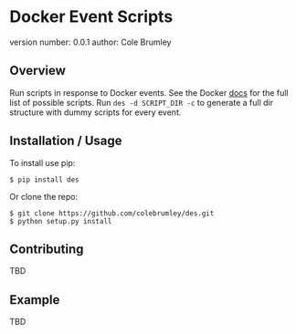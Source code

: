 Docker Event Scripts
===============================

version number: 0.0.1
author: Cole Brumley

Overview
--------

Run scripts in response to Docker events. See the Docker [docs](https://docs.docker.com/engine/reference/commandline/events/#/events) for the full list of possible scripts. Run `des -d SCRIPT_DIR -c` to generate a full dir structure with dummy scripts for every event. 

Installation / Usage
--------------------

To install use pip:

    $ pip install des


Or clone the repo:

    $ git clone https://github.com/colebrumley/des.git
    $ python setup.py install
    
Contributing
------------

TBD

Example
-------

TBD